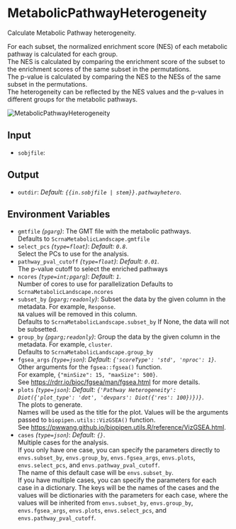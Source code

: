 # MetabolicPathwayHeterogeneity

Calculate Metabolic Pathway heterogeneity.

For each subset, the normalized enrichment score (NES) of each metabolic pathway
is calculated for each group.<br />
The NES is calculated by comparing the enrichment score of the subset to the
enrichment scores of the same subset in the permutations.<br />
The p-value is calculated by comparing the NES to the NESs of the same subset
in the permutations.<br />
The heterogeneity can be reflected by the NES values and the p-values in
different groups for the metabolic pathways.<br />

![MetabolicPathwayHeterogeneity](https://pwwang.github.io/immunopipe/latest/processes/images/MetabolicPathwayHeterogeneity.png)

## Input

- `sobjfile`:

## Output

- `outdir`: *Default: `{{in.sobjfile | stem}}.pathwayhetero`*. <br />

## Environment Variables

- `gmtfile` *(`pgarg`)*:
    The GMT file with the metabolic pathways.<br />
    Defaults to `ScrnaMetabolicLandscape.gmtfile`
- `select_pcs` *(`type=float`)*: *Default: `0.8`*. <br />
    Select the PCs to use for the analysis.<br />
- `pathway_pval_cutoff` *(`type=float`)*: *Default: `0.01`*. <br />
    The p-value cutoff to select
    the enriched pathways
- `ncores` *(`type=int;pgarg`)*: *Default: `1`*. <br />
    Number of cores to use for parallelization
    Defaults to `ScrnaMetabolicLandscape.ncores`
- `subset_by` *(`pgarg;readonly`)*:
    Subset the data by the given column in the
    metadata. For example, `Response`.<br />
    `NA` values will be removed in this column.<br />
    Defaults to `ScrnaMetabolicLandscape.subset_by`
    If None, the data will not be subsetted.<br />
- `group_by` *(`pgarg;readonly`)*:
    Group the data by the given column in the
    metadata. For example, `cluster`.<br />
    Defaults to `ScrnaMetabolicLandscape.group_by`
- `fgsea_args` *(`type=json`)*: *Default: `{'scoreType': 'std', 'nproc': 1}`*. <br />
    Other arguments for the `fgsea::fgsea()` function.<br />
    For example, `{"minSize": 15, "maxSize": 500}`.<br />
    See <https://rdrr.io/bioc/fgsea/man/fgsea.html> for more details.<br />
- `plots` *(`type=json`)*: *Default: `{'Pathway Heterogeneity': Diot({'plot_type': 'dot', 'devpars': Diot({'res': 100})})}`*. <br />
    The plots to generate.<br />
    Names will be used as the title for the plot. Values will be the arguments
    passed to `biopipen.utils::VizGSEA()` function.<br />
    See <https://pwwang.github.io/biopipen.utils.R/reference/VizGSEA.html>.<br />
- `cases` *(`type=json`)*: *Default: `{}`*. <br />
    Multiple cases for the analysis.<br />
    If you only have one case, you can specify the parameters directly to
    `envs.subset_by`, `envs.group_by`, `envs.fgsea_args`, `envs.plots`,
    `envs.select_pcs`, and `envs.pathway_pval_cutoff`.<br />
    The name of this default case will be `envs.subset_by`.<br />
    If you have multiple cases, you can specify the parameters for each case
    in a dictionary. The keys will be the names of the cases and the values
    will be dictionaries with the parameters for each case, where the values
    will be inherited from `envs.subset_by`, `envs.group_by`, `envs.fgsea_args`,
    `envs.plots`, `envs.select_pcs`, and `envs.pathway_pval_cutoff`.<br />

